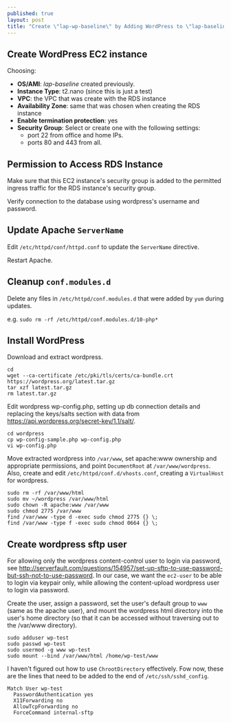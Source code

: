 ```yaml
---
published: true
layout: post
title: "Create \"lap-wp-baseline\" by Adding WordPress to \"lap-baseline\" on an AWS VPC with EC2 Linux and RDS MariaDB, Take 3"
---
```




## Create WordPress EC2 instance

Choosing:

- **OS/AMI**: _lap-baseline_ created previously.
- **Instance Type**: t2.nano (since this is just a test)
- **VPC**: the VPC that was create with the RDS instance
- **Availability Zone**: same that was chosen when creating the RDS instance
- **Enable termination protection**: yes
- **Security Group**: Select or create one with the following settings:
	- port 22 from office and home IPs.
    - ports 80 and 443 from all.

## Permission to Access RDS Instance

Make sure that this EC2 instance's security group is added to the permitted ingress traffic for the RDS instance's security group.

Verify connection to the database using wordpress's username and password.


## Update Apache `ServerName`

Edit `/etc/httpd/conf/httpd.conf` to update the `ServerName` directive.

Restart Apache.


## Cleanup `conf.modules.d`

Delete any files in `/etc/httpd/conf.modules.d` that were added by `yum` during updates.

e.g. `sudo rm -rf /etc/httpd/conf.modules.d/10-php*`


## Install WordPress

Download and extract wordpress.

```
cd
wget --ca-certificate /etc/pki/tls/certs/ca-bundle.crt https://wordpress.org/latest.tar.gz
tar xzf latest.tar.gz
rm latest.tar.gz
```

Edit wordpress wp-config.php, setting up db connection details and replacing the keys/salts section with data from https://api.wordpress.org/secret-key/1.1/salt/.

```
cd wordpress
cp wp-config-sample.php wp-config.php
vi wp-config.php
```

Move extracted wordpress into `/var/www`, set apache:www ownership and appropriate permissions, and point `DocumentRoot` at `/var/www/wordpress`. Also, create and edit `/etc/httpd/conf.d/vhosts.conf`, creating a `VirtualHost` for wordpress.

```
sudo rm -rf /var/www/html
sudo mv ~/wordpress /var/www/html
sudo chown -R apache:www /var/www
sudo chmod 2775 /var/www
find /var/www -type d -exec sudo chmod 2775 {} \;
find /var/www -type f -exec sudo chmod 0664 {} \;
```


## Create wordpress sftp user

For allowing only the wordpress content-control user to login via password, see http://serverfault.com/questions/154957/set-up-sftp-to-use-password-but-ssh-not-to-use-password. In our case, we want the `ec2-user` to be able to login via keypair only, while allowing the content-upload wordpress user to login via password.

Create the user, assign a password, set the user's default group to `www` (same as the apache user), and mount the wordpress html directory into the user's home directory (so that it can be accessed without traversing out to the /var/www directory).

```
sudo adduser wp-test
sudo passwd wp-test
sudo usermod -g www wp-test
sudo mount --bind /var/www/html /home/wp-test/www
```

I haven't figured out how to use `ChrootDirectory` effectively. Fow now, these are the lines that need to be added to the end of `/etc/ssh/sshd_config`.

```
Match User wp-test
  PasswordAuthentication yes
  X11Forwarding no
  AllowTcpForwarding no
  ForceCommand internal-sftp
```
